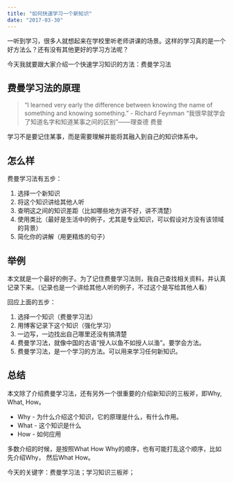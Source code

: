 ```yaml
---
title: "如何快速学习一个新知识"
date: "2017-03-30"
---
```


一听到学习，很多人就想起来在学校里听老师讲课的场景。这样的学习真的是一个好方法么？还有没有其他更好的学习方法呢？

今天我就要跟大家介绍一个快速学习知识的方法：费曼学习法

## 费曼学习法的原理

> “I learned very early the difference between knowing the name of something and knowing something.” - Richard Feynman “我很早就学会了知道名字和知道某事之间的区别”——理查德 费曼

学习不是要记住某事，而是需要理解并能将其融入到自己的知识体系中。

## 怎么样

费曼学习法有五步：

1. 选择一个新知识
2. 将这个知识讲给其他人听
3. 查明这之间的知识差距（比如哪些地方讲不好，讲不清楚）
4. 使用类比（最好是生活中的例子，尤其是专业知识，可以假设对方没有该领域的背景）
5. 简化你的讲解（用更精炼的句子）

## 举例

本文就是一个最好的例子。为了记住费曼学习法则，我自己查找相关资料，并认真记录下来。（记录也是一个讲给其他人听的例子，不过这个是写给其他人看）

回应上面的五步：

1. 选择一个知识（费曼学习法）
2. 用博客记录下这个知识（强化学习）
3. 一边写，一边找出自己哪里还没有搞清楚
4. 费曼学习法，就像中国的古语“授人以鱼不如授人以渔”。要学会方法。
5. 费曼学习法，是一个学习的方法。可以用来学习任何新知识。

## 总结

本文除了介绍费曼学习法，还有另外一个很重要的介绍新知识的三板斧，即Why, What, How。

- Why - 为什么介绍这个知识，它的原理是什么，有什么作用。
- What - 这个知识是什么
- How - 如何应用

多数介绍的时候，是按照What How Why的顺序，也有可能打乱这个顺序，比如先介绍Why， 然后What How。

今天的关键字：费曼学习法；学习知识三板斧；
